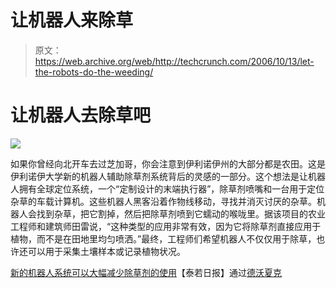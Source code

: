 # 让机器人来除草

> 原文：<https://web.archive.org/web/http://techcrunch.com/2006/10/13/let-the-robots-do-the-weeding/>

# 让机器人去除草吧

![](img/56bbc737b6614a2ced9d38bc92cf8dbb.png)

如果你曾经向北开车去过芝加哥，你会注意到伊利诺伊州的大部分都是农田。这是伊利诺伊大学新的机器人辅助除草剂系统背后的灵感的一部分。这个想法是让机器人拥有全球定位系统，一个“定制设计的末端执行器”，除草剂喷嘴和一台用于定位杂草的车载计算机。这些机器人黑客沿着作物线移动，寻找并消灭讨厌的杂草。机器人会找到杂草，把它割掉，然后把除草剂喷到它蠕动的喉咙里。据该项目的农业工程师和建筑师田雷说，“这种类型的应用非常有效，因为它将除草剂直接应用于植物，而不是在田地里均匀喷洒。”最终，工程师们希望机器人不仅仅用于除草，也许还可以用于采集土壤样本或记录植物状况。

[新的机器人系统可以大幅减少除草剂的使用](https://web.archive.org/web/20210307110104/http://www.terradaily.com/reports/New_Robot_System_Could_Drastically_Reduce_Herbicide_Use_999.html)【泰若日报】通过[德沃夏克](https://web.archive.org/web/20210307110104/http://www.dvorak.org/blog/?p=7510)